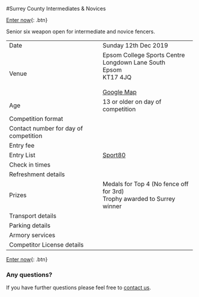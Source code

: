#Surrey County Intermediates & Novices

[Enter now](https://bf.sport80.com){: .btn} 

Senior six weapon open for intermediate and novice fencers.

| | |
|-|-|
|Date|Sunday 12th Dec 2019
|Venue|Epsom College Sports Centre<br/>Longdown Lane South<br/>Epsom<br/>KT17 4JQ<br/><br/>[Google Map](https://www.google.com/maps/place/Hams+Fitness+-+Epsom+Personal+Training+%26+Bootcamps/@51.3254215,-0.245678,16z/data=!4m5!3m4!1s0x4875e25d37d77a45:0x941a827e5a7ef401!8m2!3d51.3243902!4d-0.2480936)
|Age| 13 or older on day of competition
|Competition format|
|Contact number for day of competition|
|Entry fee|
|Entry List|[Sport80](https://bf.sport80.com/events)
|Check in times| 
|Refreshment details|
|Prizes| Medals for Top 4 (No fence off for 3rd)<br/>Trophy awarded to Surrey winner|
|Transport details|
|Parking details|
|Armory services|
|Competitor License details|

[Enter now](https://bf.sport80.com){: .btn}

### Any questions?
If you have further questions please feel free to [contact us](./contact).
